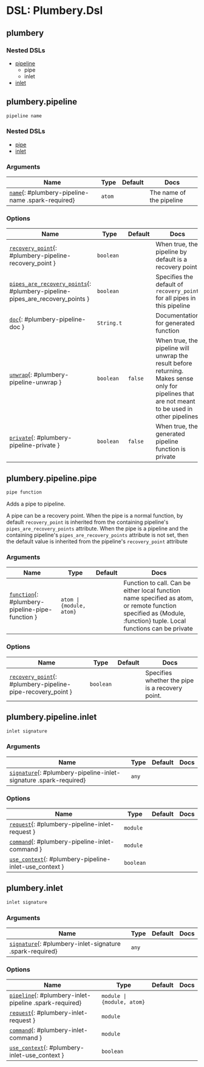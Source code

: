 <!--
This file was generated by Spark. Do not edit it by hand.
-->
# DSL: Plumbery.Dsl



## plumbery


### Nested DSLs
 * [pipeline](#plumbery-pipeline)
   * pipe
   * inlet
 * [inlet](#plumbery-inlet)





## plumbery.pipeline
```elixir
pipeline name
```




### Nested DSLs
 * [pipe](#plumbery-pipeline-pipe)
 * [inlet](#plumbery-pipeline-inlet)




### Arguments

| Name | Type | Default | Docs |
|------|------|---------|------|
| [`name`](#plumbery-pipeline-name){: #plumbery-pipeline-name .spark-required} | `atom` |  | The name of the pipeline |
### Options

| Name | Type | Default | Docs |
|------|------|---------|------|
| [`recovery_point`](#plumbery-pipeline-recovery_point){: #plumbery-pipeline-recovery_point } | `boolean` |  | When true, the pipeline by default is a recovery point |
| [`pipes_are_recovery_points`](#plumbery-pipeline-pipes_are_recovery_points){: #plumbery-pipeline-pipes_are_recovery_points } | `boolean` |  | Specifies the default of `recovery_point` for all pipes in this pipeline |
| [`doc`](#plumbery-pipeline-doc){: #plumbery-pipeline-doc } | `String.t` |  | Documentation for generated function |
| [`unwrap`](#plumbery-pipeline-unwrap){: #plumbery-pipeline-unwrap } | `boolean` | `false` | When true, the pipeline will unwrap the result before returning. Makes sense only for pipelines that are not meant to be used in other pipelines |
| [`private`](#plumbery-pipeline-private){: #plumbery-pipeline-private } | `boolean` | `false` | When true, the generated pipeline function is private |


## plumbery.pipeline.pipe
```elixir
pipe function
```


Adds a pipe to pipeline.

A pipe can be a recovery point. When the pipe is a normal function, by
default `recovery_point` is inherited from the containing pipeline's
`pipes_are_recovery_points` attribute. When the pipe is a pipeline and the
containing pipeline's `pipes_are_recovery_points` attribute is not set,
then the default value is inherited from the  pipeline's `recovery_point`
attribute






### Arguments

| Name | Type | Default | Docs |
|------|------|---------|------|
| [`function`](#plumbery-pipeline-pipe-function){: #plumbery-pipeline-pipe-function } | `atom \| {module, atom}` |  | Function to call. Can be either local function name specified as atom, or remote function specified as {Module, :function} tuple. Local functions can be private |
### Options

| Name | Type | Default | Docs |
|------|------|---------|------|
| [`recovery_point`](#plumbery-pipeline-pipe-recovery_point){: #plumbery-pipeline-pipe-recovery_point } | `boolean` |  | Specifies whether the pipe is a recovery point. |






## plumbery.pipeline.inlet
```elixir
inlet signature
```








### Arguments

| Name | Type | Default | Docs |
|------|------|---------|------|
| [`signature`](#plumbery-pipeline-inlet-signature){: #plumbery-pipeline-inlet-signature .spark-required} | `any` |  |  |
### Options

| Name | Type | Default | Docs |
|------|------|---------|------|
| [`request`](#plumbery-pipeline-inlet-request){: #plumbery-pipeline-inlet-request } | `module` |  |  |
| [`command`](#plumbery-pipeline-inlet-command){: #plumbery-pipeline-inlet-command } | `module` |  |  |
| [`use_context`](#plumbery-pipeline-inlet-use_context){: #plumbery-pipeline-inlet-use_context } | `boolean` |  |  |










## plumbery.inlet
```elixir
inlet signature
```








### Arguments

| Name | Type | Default | Docs |
|------|------|---------|------|
| [`signature`](#plumbery-inlet-signature){: #plumbery-inlet-signature .spark-required} | `any` |  |  |
### Options

| Name | Type | Default | Docs |
|------|------|---------|------|
| [`pipeline`](#plumbery-inlet-pipeline){: #plumbery-inlet-pipeline .spark-required} | `module \| {module, atom}` |  |  |
| [`request`](#plumbery-inlet-request){: #plumbery-inlet-request } | `module` |  |  |
| [`command`](#plumbery-inlet-command){: #plumbery-inlet-command } | `module` |  |  |
| [`use_context`](#plumbery-inlet-use_context){: #plumbery-inlet-use_context } | `boolean` |  |  |










<style type="text/css">.spark-required::after { content: "*"; color: red !important; }</style>
